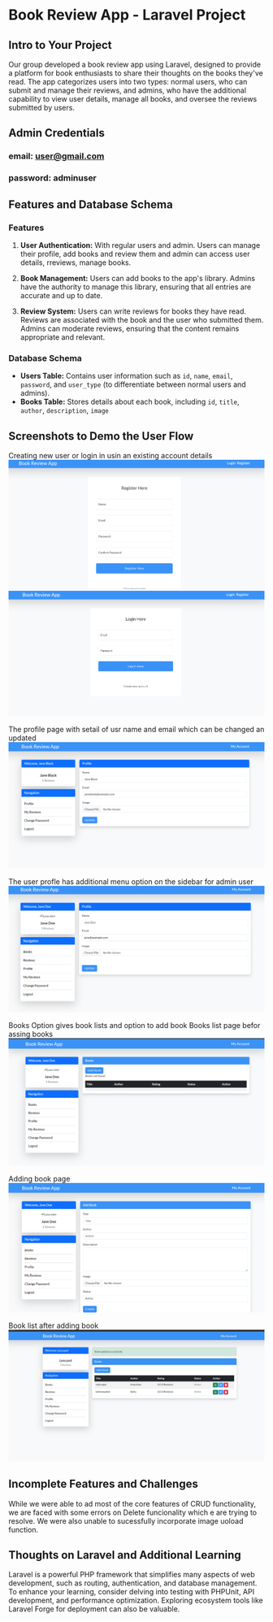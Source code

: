 # Book Review App - Laravel Project

## Intro to Your Project

Our group developed a book review app using Laravel, designed to provide a platform for book enthusiasts to share their thoughts on the books they've read. The app categorizes users into two types: normal users, who can submit and manage their reviews, and admins, who have the additional capability to view user details, manage all books, and oversee the reviews submitted by users. 

## Admin Credentials

### email: user@gmail.com
### password: adminuser

## Features and Database Schema

### Features
1. **User Authentication:** With regular users and admin. Users can manage their profile, add books and review them and admin can access user details, rreviews, manage books.

2. **Book Management:** Users can add books to the app's library. Admins have the authority to manage this library, ensuring that all entries are accurate and up to date.

3. **Review System:** Users can write reviews for books they have read. Reviews are associated with the book and the user who submitted them. Admins can moderate reviews, ensuring that the content remains appropriate and relevant.


### Database Schema
- **Users Table:** Contains user information such as `id`, `name`, `email`, `password`, and `user_type` (to differentiate between normal users and admins).
- **Books Table:** Stores details about each book, including `id`, `title`, `author`, `description`, `image`


## Screenshots to Demo the User Flow
Creating new user or login in usin an existing account details
![Sign Up page (New User)](./Screenshots/newuser.png)
![Loign page(existing user)](./Screenshots/login%20page.png)

The profile page with setail of usr name and email which can be changed an updated
![User profile with menu options on side and update options](./Screenshots/userprofile.png)

The user profle has additional menu option on the sidebar for admin user
![User profile with menu options on side and update options](./Screenshots/Adminprofile.png)

Books Option gives book lists and option to add book
Books list page befor assing books
![Books list page befor assing books](./Screenshots/book1.png)

Adding book page
![Add book page](./Screenshots/addbook.png)

Book list after adding book
![Book list after adding book](./Screenshots/books1.jpeg)




## Incomplete Features and Challenges

While we were able to ad most of the core features of CRUD functionality, we are faced with some errors on Delete funcionality which e are trying to resolve. We were also unable to sucessfully incorporate image uoload function.

## Thoughts on Laravel and Additional Learning

Laravel is a powerful PHP framework that simplifies many aspects of web development, such as routing, authentication, and database management. To enhance your learning, consider delving into testing with PHPUnit, API development, and performance optimization. Exploring ecosystem tools like Laravel Forge for deployment can also be valuable.
